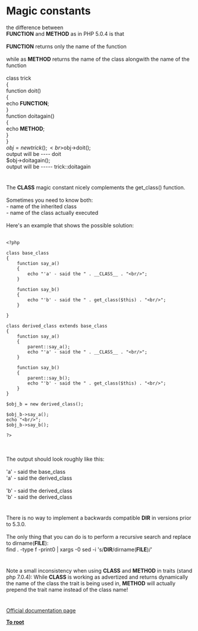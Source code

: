 # Magic constants



the difference between <br>__FUNCTION__ and __METHOD__ as in PHP 5.0.4 is that<br><br>__FUNCTION__ returns only the name of the function<br><br>while as __METHOD__ returns the name of the class alongwith the name of the function<br><br>class trick<br>{<br>      function doit()<br>      {<br>                echo __FUNCTION__;<br>      }<br>      function doitagain()<br>      {<br>                echo __METHOD__;<br>      }<br>}<br>$obj=new trick();<br>$obj-&gt;doit();<br>output will be ----  doit<br>$obj-&gt;doitagain();<br>output will be ----- trick::doitagain  

#

The __CLASS__ magic constant nicely complements the get_class() function.<br><br>Sometimes you need to know both:<br>- name of the inherited class<br>- name of the class actually executed<br><br>Here&apos;s an example that shows the possible solution:<br><br>

```
<?php

class base_class
{
    function say_a()
    {
        echo "'a' - said the " . __CLASS__ . "<br/>";
    }

    function say_b()
    {
        echo "'b' - said the " . get_class($this) . "<br/>";
    }

}

class derived_class extends base_class
{
    function say_a()
    {
        parent::say_a();
        echo "'a' - said the " . __CLASS__ . "<br/>";
    }

    function say_b()
    {
        parent::say_b();
        echo "'b' - said the " . get_class($this) . "<br/>";
    }
}

$obj_b = new derived_class();

$obj_b->say_a();
echo "<br/>";
$obj_b->say_b();

?>
```
<br><br>The output should look roughly like this:<br><br>&apos;a&apos; - said the base_class<br>&apos;a&apos; - said the derived_class<br><br>&apos;b&apos; - said the derived_class<br>&apos;b&apos; - said the derived_class  

#

There is no way to implement a backwards compatible __DIR__ in versions prior to 5.3.0.<br><br>The only thing that you can do is to perform a recursive search and replace to dirname(__FILE__):<br>find . -type f -print0 | xargs -0 sed -i &apos;s/__DIR__/dirname(__FILE__)/&apos;  

#

Note a small inconsistency when using __CLASS__ and __METHOD__ in traits (stand php 7.0.4): While __CLASS__ is working as advertized and returns dynamically the name of the class the trait is being used in, __METHOD__ will actually prepend the trait name instead of the class name!  

#

[Official documentation page](https://www.php.net/manual/en/language.constants.predefined.php)

**[To root](/README.md)**